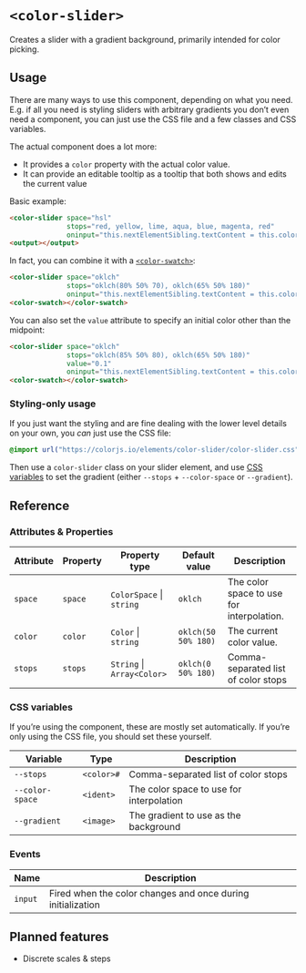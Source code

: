 # `<color-slider>`

Creates a slider with a gradient background, primarily intended for color picking.

## Usage

There are many ways to use this component, depending on what you need.
E.g. if all you need is styling sliders with arbitrary gradients you don’t even need a component,
you can just use the CSS file and a few classes and CSS variables.

The actual component does a lot more:
- It provides a `color` property with the actual color value.
- It can provide an editable tooltip as a tooltip that both shows and edits the current value

Basic example:

```html
<color-slider space="hsl"
              stops="red, yellow, lime, aqua, blue, magenta, red"
              oninput="this.nextElementSibling.textContent = this.color"></color-slider>
<output></output>
```

In fact, you can combine it with a [`<color-swatch>`](../color-swatch/):

```html
<color-slider space="oklch"
              stops="oklch(80% 50% 70), oklch(65% 50% 180)"
              oninput="this.nextElementSibling.textContent = this.color"></color-slider>
<color-swatch></color-swatch>
```

You can also set the `value` attribute to specify an initial color other than the midpoint:

```html
<color-slider space="oklch"
              stops="oklch(85% 50% 80), oklch(65% 50% 180)"
			  value="0.1"
              oninput="this.nextElementSibling.textContent = this.color"></color-slider>
<color-swatch></color-swatch>
```

### Styling-only usage

If you just want the styling and are fine dealing with the lower level details on your own, you *can* just use the CSS file:

```css
@import url("https://colorjs.io/elements/color-slider/color-slider.css");
```

Then use a `color-slider` class on your slider element, and use [CSS variables](#css-variables) to set the gradient (either `--stops` + `--color-space` or `--gradient`).

## Reference

### Attributes & Properties

| Attribute | Property | Property type | Default value | Description |
|-----------|----------|---------------|---------------|-------------|
| `space` | `space` | `ColorSpace` &#124; `string` | `oklch` | The color space to use for interpolation. |
| `color` | `color` | `Color` &#124; `string` | `oklch(50 50% 180)` | The current color value. |
| `stops` | `stops` | `String` &#124; `Array<Color>` | `oklch(0 50% 180)` | Comma-separated list of color stops |

### CSS variables

If you’re using the component, these are mostly set automatically.
If you’re only using the CSS file, you should set these yourself.

| Variable | Type | Description |
|----------|---------------|-------------|
| `--stops` | `<color>#` | Comma-separated list of color stops |
| `--color-space` | `<ident>` | The color space to use for interpolation |
| `--gradient` | `<image>` | The gradient to use as the background |

### Events

| Name | Description |
|------|-------------|
| `input` | Fired when the color changes and once during initialization |

## Planned features

- Discrete scales & steps